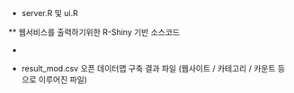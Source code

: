 * server.R 및 ui.R

** 웹서비스를 출력하기위한 R-Shiny 기반 소스코드

* 

* result_mod.csv
오픈 데이터맵 구축 결과 파일 (웹사이트 / 카테고리 / 카운트 등으로 이루어진 파일)
